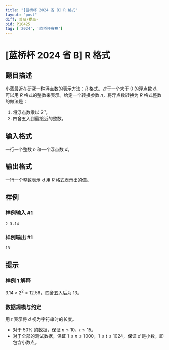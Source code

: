 ```yaml
---
title: "[蓝桥杯 2024 省 B] R 格式"
layout: "post"
diff: 普及/提高-
pid: P10425
tag: ['2024', '蓝桥杯省赛']
---
```

# [蓝桥杯 2024 省 B] R 格式
## 题目描述

小蓝最近在研究一种浮点数的表示方法：$R$ 格式。对于一个大于 $0$ 的浮点数 $d$，可以用 $R$ 格式的整数来表示。给定一个转换参数 $n$，将浮点数转换为 $R$ 格式整数的做法是：
1. 将浮点数乘以 $2^n$。
2. 四舍五入到最接近的整数。
## 输入格式

一行一个整数 $n$ 和一个浮点数 $d$。
## 输出格式

一行一个整数表示 $d$ 用 $R$ 格式表示出的值。
## 样例

### 样例输入 #1
```
2 3.14
```
### 样例输出 #1
```
13
```
## 提示

### 样例 1 解释

$3.14 \times 2^2 = 12.56$，四舍五入后为 $13$。

### 数据规模与约定

用 $t$ 表示将 $d$ 视为字符串时的长度。

- 对于 $50\%$ 的数据，保证 $n \le 10$，$t \le 15$。
- 对于全部的测试数据，保证 $1 \le n \le 1000$，$1 \le t \le 1024$，保证 $d$ 是小数，即包含小数点。
